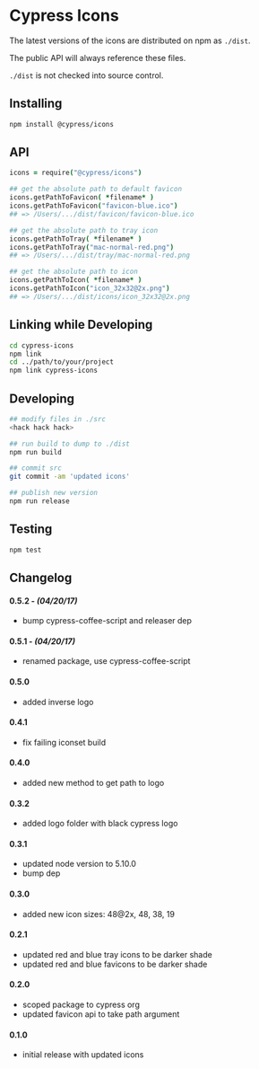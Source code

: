 # Cypress Icons

The latest versions of the icons are distributed on npm as `./dist`.

The public API will always reference these files.

`./dist` is not checked into source control.

## Installing

```bash
npm install @cypress/icons
```

## API

```coffeescript
icons = require("@cypress/icons")

## get the absolute path to default favicon
icons.getPathToFavicon( *filename* )
icons.getPathToFavicon("favicon-blue.ico")
## => /Users/.../dist/favicon/favicon-blue.ico

## get the absolute path to tray icon
icons.getPathToTray( *filename* )
icons.getPathToTray("mac-normal-red.png")
## => /Users/.../dist/tray/mac-normal-red.png

## get the absolute path to icon
icons.getPathToIcon( *filename* )
icons.getPathToIcon("icon_32x32@2x.png")
## => /Users/.../dist/icons/icon_32x32@2x.png
```

## Linking while Developing

```bash
cd cypress-icons
npm link
cd ../path/to/your/project
npm link cypress-icons
```

## Developing

```bash
## modify files in ./src
<hack hack hack>

## run build to dump to ./dist
npm run build

## commit src
git commit -am 'updated icons'

## publish new version
npm run release
```

## Testing

```bash
npm test
```

## Changelog

#### 0.5.2 - *(04/20/17)*
- bump cypress-coffee-script and releaser dep

#### 0.5.1 - *(04/20/17)*
- renamed package, use cypress-coffee-script

#### 0.5.0
- added inverse logo

#### 0.4.1
- fix failing iconset build

#### 0.4.0
- added new method to get path to logo

#### 0.3.2
- added logo folder with black cypress logo

#### 0.3.1
- updated node version to 5.10.0
- bump dep

#### 0.3.0
- added new icon sizes: 48@2x, 48, 38, 19

#### 0.2.1
- updated red and blue tray icons to be darker shade
- updated red and blue favicons to be darker shade

#### 0.2.0
- scoped package to cypress org
- updated favicon api to take path argument

#### 0.1.0
- initial release with updated icons
